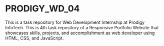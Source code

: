 # PRODIGY_WD_04
This is a task repository for Web Development Internship at Prodigy InfoTech. This is 4th task repository of a Responsive Portfolio Website that showcases skills, projects, and accomplishment as web developer using HTML, CSS, and JavaScript.
